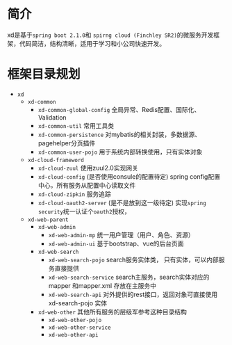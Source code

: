  
# 简介
xd是基于`spring boot 2.1.0`和 `spirng cloud (Finchley SR2)`的微服务开发框架，代码简洁，结构清晰，适用于学习和小公司快速开发。
# 框架目录规划
* `xd`
    * `xd-common`
        * `xd-common-global-config`  全局异常、Redis配置、国际化、Validation
        * `xd-common-util` 常用工具类
        * `xd-common-persistence` 对mybatis的相关封装，多数据源、pagehelper分页插件
        * `xd-common-user-pojo` 用于系统内部转换使用，只有实体对象
    * `xd-cloud-frameword`
        * `xd-cloud-zuul` 使用zuul2.0实现网关
        * `xd-cloud-config` (是否使用consule的配置待定) spring config配置中心，所有服务从配置中心读取文件
        * `xd-cloud-zipkin` 服务追踪
        * `xd-cloud-oauth2-server` (是不是放到这一级待定) 实现`spring security`统一认证个`oauth2`授权，
    * `xd-web-parent`
        * `xd-web-admin`
            * `xd-web-admin-mp` 统一用户管理（用户、角色、资源）
            * `xd-web-admin-ui` 基于bootstrap、vue的后台页面
        * `xd-web-search`
            * `xd-web-search-pojo` search服务实体类， 只有实体，可以内部服务直接提供
            * `xd-web-search-service` search主服务，search实体对应的mapper 和mapper.xml 存放在主服务中
            * `xd-web-search-api` 对外提供的rest接口，返回对象可直接使用xd-search-pojo 实体
        * `xd-web-other` 其他所有服务的层级军参考这种目录结构
            * `xd-web-other-pojo` 
            * `xd-web-other-service`
            * `xd-web-other-api`    
    